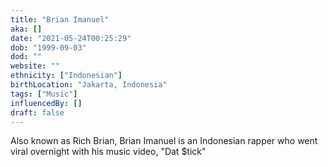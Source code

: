 ```yaml
---
title: "Brian Imanuel"
aka: []
date: "2021-05-24T00:25:29"
dob: "1999-09-03"
dod: ""
website: ""
ethnicity: ["Indonesian"]
birthLocation: "Jakarta, Indonesia"
tags: ["Music"]
influencedBy: []
draft: false
---
```


Also known as Rich Brian, Brian Imanuel is an Indonesian rapper who went viral overnight with his music video, "Dat $tick"
